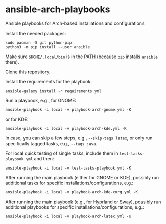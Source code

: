 # ansible-arch-playbooks
Ansible playbooks for Arch-based installations and configurations

Install the needed packages:

```
sudo pacman -S git python-pip
python3 -m pip install --user ansible
```

Make sure `$HOME/.local/bin` is in the PATH (because `pip` installs `ansible` there).

Clone this repository.

Install the requirements for the playbook:

```
ansible-galaxy install -r requirements.yml
```

Run a playbook, e.g., for GNOME:

```
ansible-playbook -i local -v playbook-arch-gnome.yml -K
```

or for KDE:

```
ansible-playbook -i local -v playbook-arch-kde.yml -K
```

In case, you can skip a few steps, e.g., `--skip-tags latex`, or only run specifically tagged tasks, e.g., `--tags java`.

For local quick testing of single tasks, include them in `test-tasks-playbook.yml` and then:

```
ansible-playbook -i local -v test-tasks-playbook.yml -K
```

After running the main playbook (either for GNOME or KDE), possibly run additional tasks for specific installations/configurations, e.g.:

```
ansible-playbook -i local -v playbook-arch-kde-xorg.yml -K
```

After running the main playbook (e.g., for Hyprland or Sway), possibly run additional playbooks for specific installations/configurations, e.g.:

```
ansible-playbook -i local -v playbook-arch-latex.yml -K
```
